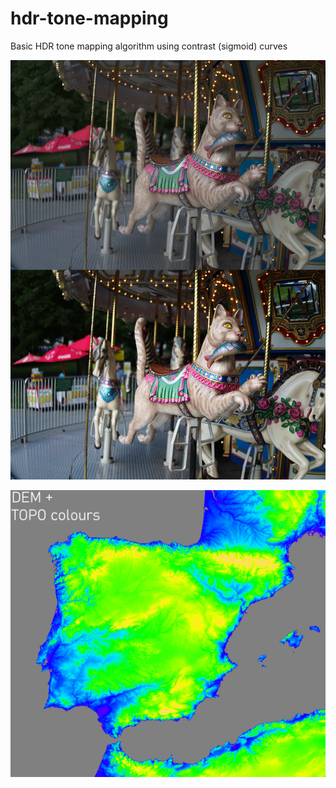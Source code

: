 # hdr-tone-mapping
Basic HDR tone mapping algorithm using contrast (sigmoid) curves

![hdr-tone-mapping](/tiovivocontrast.jpg)

![hdr-tone-mapping](/peninsulademtonemappingcolor.gif)
